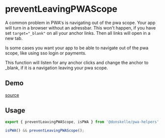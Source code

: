 # preventLeavingPWAScope

A common problem in PWA's is navigating out of the pwa scope. Your app will turn in a browser without an adressbar. This won't happen, if you have set `target="_blank"` on all your anchor links. Then all links will open in a new tab.

Is some cases you want your app to be able to navigate out of the pwa scope, like using sso login or payments.

This function will listen for any anchor clicks and change the anchor to \_blank, if it is a navigation leaving your pwa scope.

<script setup>
import Demo from './demo.vue'
</script>

## Demo

<DemoContainer>
  <p class="demo-source-link"><a href="https://github.com/donskelle/pwa-helpers/tree/master/packages/functions/preventLeavingPWAScope/demo.vue" targat="blank">source</a></p>
  <Demo/>
</DemoContainer>

## Usage

```ts
export { preventLeavingPWAScope, isPWA } from '@donskelle/pwa-helpers';

isPWA() && preventLeavingPWAScope();
```
